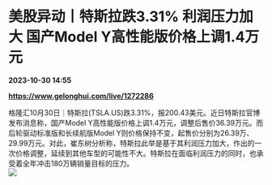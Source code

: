 # 美股异动丨特斯拉跌3.31% 利润压力加大 国产Model Y高性能版价格上调1.4万元

**2023-10-30 14:55**

**https://www.gelonghui.com/live/1272286**

格隆汇10月30日｜特斯拉(TSLA.US)跌3.31%，报200.43美元。近日特斯拉官博发布消息称，国产Model Y高性能版价格上调1.4万元，调整后售价36.39万元。而后轮驱动标准版和长续航版Model Y则价格保持不变，起售价分别为26.39万、29.99万元。对此，崔东树分析称，特斯拉此举是基于其利润压力加大，作出的一次价格调整，延续到其他车型的可能性不大。特斯拉在面临利润压力的同时，也承受着全年冲击180万辆销量目标的压力。  
![](https://img5.gelonghui.com/live/dc115-03838bc0-b827-4bac-b669-e6a1dcdcd57f.jpg)